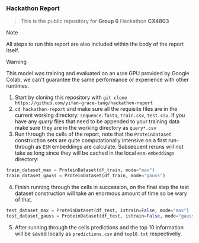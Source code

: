 ### Hackathon Report

> This is the public repository for __Group 6__ Hackathon __CX4803__

>[!Note]
> All steps to run this report are also included within the body of the report itself.

>[!Warning]
> This model was training and evaluated on an `A100` GPU provided by Google Colab, we can't guarantee the same performance or experience with other runtimes.

1. Start by cloning this repository with `git clone https://github.com/yifan-grace-tang/hackathon-report`
2. `cd hackathon-report` and make sure all the requisite files are in the current working directory: `sequence.fasta`, `train.csv`, `test.csv`. If you have any _query_ files that need to be appended to your training data make sure they are in the working directory as `query*.csv`
3. Run through the cells of the report, note that the `ProteinDataset` construction sets are quite computationally intensive on a first run-through as `ESM` embeddings are calculate. Subsequent reruns will not take as long since they will be cached in the local `esm-embeddings` directory:

```python
train_dataset_max = ProteinDataset(df_train, mode="max")
train_dataset_gauss = ProteinDataset(df_train, mode="gauss")
```
4. Finish running through the cells in succession, on the final step the test dataset construction will take an enormous amount of time so be wary of that.

```python
test_dataset_max = ProteinDataset(df_test, istrain=False, mode="max")
test_dataset_gauss = ProteinDataset(df_test, istrain=False, mode="gauss")
```
5. After running through the cells predictions and the top 10 information will be saved locally as `predictions.csv` and `top10.txt` respectivelly.
